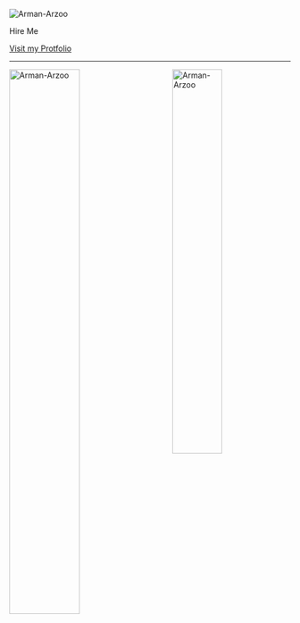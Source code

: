
<p align="left"> <img src="https://komarev.com/ghpvc/?username=Arman-Arzoo&label=Profile%20views&color=129e00&style=plastic" alt="Arman-Arzoo" /> </p>
<p>Hire Me </p>
<a href="https://toplinegeeks.com">Visit my Protfolio</a>
<hr/>

<span>
  <p><img align="right" width="42%" src="https://github-readme-stats.vercel.app/api/top-langs?username=Arman-Arzoo&show_icons=true&locale=en&layout=compact" alt="Arman-Arzoo" /></p>
<p><img align="left" width="50%" src="https://github-readme-streak-stats.herokuapp.com/?user=Arman-Arzoo&" alt="Arman-Arzoo" /></p>
  

</span>

